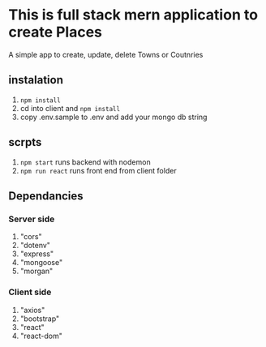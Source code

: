 # This is full stack mern application to create Places

A simple app to create, update, delete Towns or Coutnries

## instalation

1. `npm install`
2. cd into client and `npm install`
3. copy .env.sample to .env and add your mongo db string

## scrpts

1. `npm start` runs backend with nodemon
2. `npm run react` runs front end from client folder

## Dependancies

### Server side

1. "cors"
1. "dotenv"
1. "express"
1. "mongoose"
1. "morgan"

### Client side

1. "axios"
1. "bootstrap"
1. "react"
1. "react-dom"
